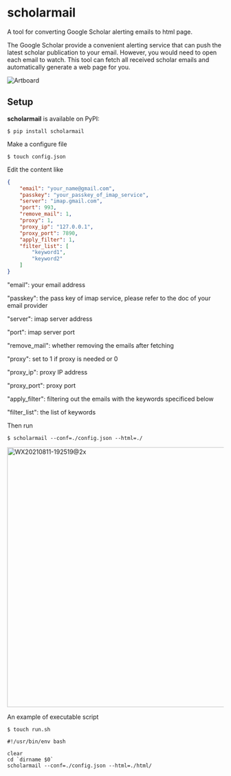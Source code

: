 # scholarmail

A tool for converting Google Scholar alerting emails to html page.

The Google Scholar provide a convenient alerting service that can push the latest scholar publication to your email. However, you would need to open each email to watch. This tool can fetch all received scholar emails and automatically generate a web page for you.  

![Artboard](https://user-images.githubusercontent.com/26362152/129020199-7efcf5d2-b8d8-4c17-bfee-25d23d95c5d7.png)
  
## Setup

**scholarmail** is available on PyPI:

```console
$ pip install scholarmail
```

Make a configure file

```console
$ touch config.json
```

Edit the content like
```json
{  
    "email": "your_name@gmail.com",  
    "passkey": "your_passkey_of_imap_service",  
    "server": "imap.gmail.com",  
    "port": 993,  
    "remove_mail": 1,  
    "proxy": 1,  
    "proxy_ip": "127.0.0.1",  
    "proxy_port": 7890,  
    "apply_filter": 1,  
    "filter_list": [  
        "keyword1",  
        "keyword2"  
    ]  
}  
```
"email":          your email address

"passkey":        the pass key of imap service, please refer to the doc of your email provider

"server":         imap server address

"port":           imap server port  

"remove_mail":    whether removing the emails after fetching  

"proxy":          set to 1 if proxy is needed or 0

"proxy_ip":       proxy IP address 

"proxy_port":     proxy port 

"apply_filter":   filtering out the emails with the keywords specificed below  

"filter_list":    the list of keywords


Then run
```console
$ scholarmail --conf=./config.json --html=./
```
<img width="604" alt="WX20210811-192519@2x" src="https://user-images.githubusercontent.com/26362152/129020961-759d3e64-cb8e-46ba-b788-1f0cafb94ae1.png">

An example of executable script
```console
$ touch run.sh
```

```console
#!/usr/bin/env bash 

clear
cd `dirname $0`
scholarmail --conf=./config.json --html=./html/
```

